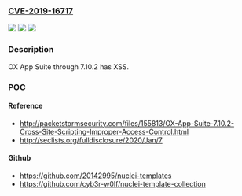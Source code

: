 ### [CVE-2019-16717](https://cve.mitre.org/cgi-bin/cvename.cgi?name=CVE-2019-16717)
![](https://img.shields.io/static/v1?label=Product&message=n%2Fa&color=blue)
![](https://img.shields.io/static/v1?label=Version&message=n%2Fa&color=blue)
![](https://img.shields.io/static/v1?label=Vulnerability&message=n%2Fa&color=brighgreen)

### Description

OX App Suite through 7.10.2 has XSS.

### POC

#### Reference
- http://packetstormsecurity.com/files/155813/OX-App-Suite-7.10.2-Cross-Site-Scripting-Improper-Access-Control.html
- http://seclists.org/fulldisclosure/2020/Jan/7

#### Github
- https://github.com/20142995/nuclei-templates
- https://github.com/cyb3r-w0lf/nuclei-template-collection

